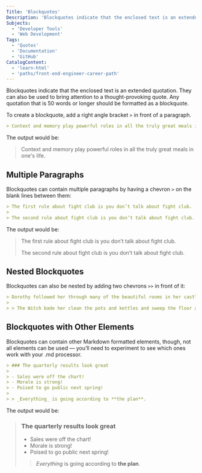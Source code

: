 ```yaml
---
Title: 'Blockquotes'
Description: 'Blockquotes indicate that the enclosed text is an extended quotation. They can also be used to bring attention to a thought-provoking quote.'
Subjects:
  - 'Developer Tools'
  - 'Web Development'
Tags:
  - 'Quotes'
  - 'Documentation'
  - 'GitHub'
CatalogContent:
  - 'learn-html'
  - 'paths/front-end-engineer-career-path'
---
```


Blockquotes indicate that the enclosed text is an extended quotation. They can also be used to bring attention to a thought-provoking quote. Any quotation that is 50 words or longer should be formatted as a blockquote.

To create a blockquote, add a right angle bracket `>` in front of a paragraph.

```md
> Context and memory play powerful roles in all the truly great meals in one's life.
```

The output would be:

> Context and memory play powerful roles in all the truly great meals in one's life.

## Multiple Paragraphs

Blockquotes can contain multiple paragraphs by having a chevron `>` on the blank lines between them:

```md
> The first rule about fight club is you don’t talk about fight club.
>
> The second rule about fight club is you don’t talk about fight club.
```

The output would be:

> The first rule about fight club is you don’t talk about fight club.
>
> The second rule about fight club is you don’t talk about fight club.

## Nested Blockquotes

Blockquotes can also be nested by adding two chevrons `>>` in front of it:

```md
> Dorothy followed her through many of the beautiful rooms in her castle.
>
> > The Witch bade her clean the pots and kettles and sweep the floor and keep the fire fed with wood.
```

## Blockquotes with Other Elements

Blockquotes can contain other Markdown formatted elements, though, not all elements can be used — you’ll need to experiment to see which ones work with your .md processor.

```md
> ### The quarterly results look great
>
> - Sales were off the chart!
> - Morale is strong!
> - Poised to go public next spring!
>
> > _Everything_ is going according to **the plan**.
```

The output would be:

> ### The quarterly results look great
>
> - Sales were off the chart!
> - Morale is strong!
> - Poised to go public next spring!
>
> > _Everything_ is going according to **the plan**.
